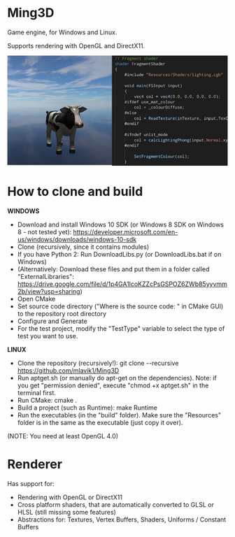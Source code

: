 # Ming3D
Game engine, for Windows and Linux.

Supports rendering with OpenGL and DirectX11.

![alt text](GitHubMedia/Ming3D.jpg)

# How to clone and build

__WINDOWS__
- Download and install Windows 10 SDK (or Windows 8 SDK on Windows 8 - not tested yet): https://developer.microsoft.com/en-us/windows/downloads/windows-10-sdk
- Clone (recursively, since it contains modules)
- If you have Python 2: Run DownloadLibs.py (or DownloadLibs.bat if on Windows)
- (Alternatively: Download these files and put them in a folder called "ExternalLibraries": https://drive.google.com/file/d/1p4GA1lcoKZZcPsGSPOZ6ZWb85yyvmm2b/view?usp=sharing)
- Open CMake
- Set source code directory ("Where is the source code: " in CMake GUI) to the repository root directory
- Configure and Generate
- For the test project, modify the "TestType" variable to select the type of test you want to use.

__LINUX__
- Clone the repository (recursively!): git clone --recursive https://github.com/mlavik1/Ming3D
- Run aptget.sh (or manually do apt-get on the dependencies). Note: if you get "permission denied", execute "chmod +x aptget.sh" in the terminal first.
- Run CMake: cmake .
- Build a project (such as Runtime): make Runtime
- Run the executables (in the "build" folder). Make sure the "Resources" folder is in the same as the executable (just copy it over).

(NOTE: You need at least OpenGL 4.0)

# Renderer

Has support for:
- Rendering with OpenGL or DirectX11
- Cross platform shaders, that are automatically converted to GLSL or HLSL (still missing some features)
- Abstractions for: Textures, Vertex Buffers, Shaders, Uniforms / Constant Buffers

